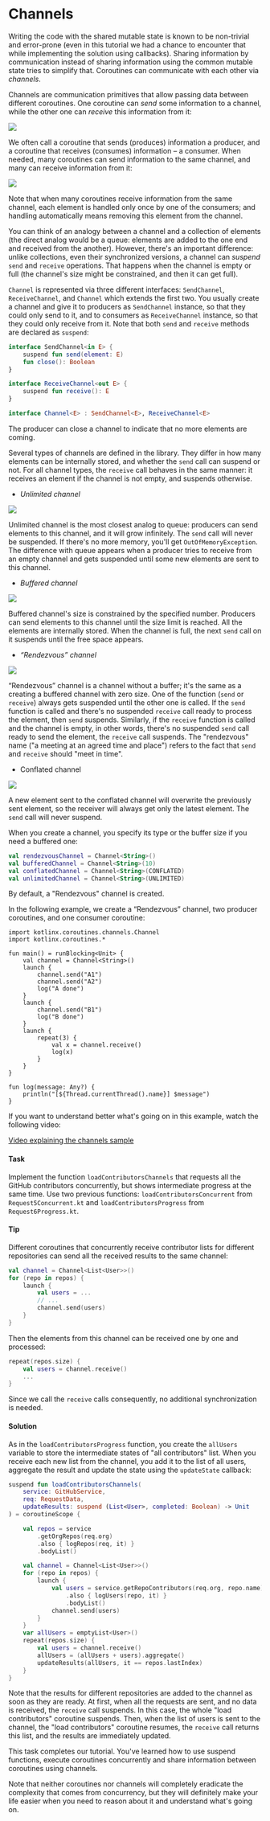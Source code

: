 # Channels

Writing the code with the shared mutable state is known to be non-trivial and error-prone
(even in this tutorial we had a chance to encounter that while implementing the solution using callbacks).
Sharing information by communication instead of sharing information using the common mutable state tries to simplify that.
Coroutines can communicate with each other via _channels_.

Channels are communication primitives that allow passing data between different coroutines.
One coroutine can _send_ some information to a channel, while the other one can _receive_ this information from it:

![](./assets/8-channels/UsingChannel.png)

We often call a coroutine that sends (produces) information a producer, and a coroutine that receives (consumes)
information – a consumer. 
When needed, many coroutines can send information to the same channel, and many can receive information from it:

![](./assets/8-channels/UsingChannelManyCoroutines.png)

Note that when many coroutines receive information from the same channel, each element is handled only once by one
of the consumers; and handling automatically means removing this element from the channel.

You can think of an analogy between a channel and a collection of elements 
(the direct analog would be a queue: elements are added to the one end and received from the another).
However, there's an important difference:
unlike collections, even their synchronized versions, a channel can _suspend_ `send` and `receive` operations.
That happens when the channel is empty or full (the channel's size might be constrained, and then it can get full).

`Channel` is represented via three different interfaces: `SendChannel`, `ReceiveChannel`,
and `Channel` which extends the first two.
You usually create a channel and give it to producers as `SendChannel` instance, so that they could only send to it,
and to consumers as `ReceiveChannel` instance, so that they could only receive from it.
Note that both `send` and `receive` methods are declared as `suspend`:

```kotlin
interface SendChannel<in E> {
    suspend fun send(element: E)
    fun close(): Boolean
}

interface ReceiveChannel<out E> {
    suspend fun receive(): E
}    

interface Channel<E> : SendChannel<E>, ReceiveChannel<E>
```

The producer can close a channel to indicate that no more elements are coming.

Several types of channels are defined in the library.
They differ in how many elements can be internally stored, and whether the `send` call can suspend or not.
For all channel types, the `receive` call behaves in the same manner: it
receives an element if the channel is not empty, and suspends otherwise.

- *Unlimited channel*

![](./assets/8-channels/UnlimitedChannel.png)

Unlimited channel is the most closest analog to queue: producers can send elements to this channel,
and it will grow infinitely.
The `send` call will never be suspended.
If there's no more memory, you'll get `OutOfMemoryException`. 
The difference with queue appears when a producer tries to receive from an empty channel
and gets suspended until some new elements are sent to this channel.

- *Buffered channel*

![](./assets/8-channels/BufferedChannel.png)

Buffered channel's size is constrained by the specified number.
Producers can send elements to this channel until the size limit is reached.
All the elements are internally stored.
When the channel is full, the next `send` call on it suspends until the free space appears.

- *“Rendezvous” channel*

![](./assets/8-channels/RendezvousChannel.png)

“Rendezvous” channel is a channel without a buffer; it's the same as a creating a buffered channel with zero size.
One of the function (`send` or `receive`) always gets suspended until the other one is called.
If the `send` function is called and there's no suspended `receive` call ready to process the element,
then `send` suspends.
Similarly, if the `receive` function is called and the channel is empty, in other words,
there's no suspended `send` call ready to send the element, the `receive` call suspends.
The "rendezvous" name ("a meeting at an agreed time and place") refers to the fact that `send` and `receive`
should "meet in time".

- Conflated channel 

![](./assets/8-channels/ConflatedChannel.gif)

A new element sent to the conflated channel will overwrite the previously sent element, so the receiver will always
get only the latest element.
The `send` call will never suspend.

When you create a channel, you specify its type or the buffer size if you need a buffered one:

```kotlin
val rendezvousChannel = Channel<String>()
val bufferedChannel = Channel<String>(10)
val conflatedChannel = Channel<String>(CONFLATED)
val unlimitedChannel = Channel<String>(UNLIMITED)
``` 

By default, a "Rendezvous" channel is created.

In the following example, we create a “Rendezvous” channel, two producer coroutines, and one consumer coroutine:  

```run-kotlin
import kotlinx.coroutines.channels.Channel
import kotlinx.coroutines.*

fun main() = runBlocking<Unit> {
    val channel = Channel<String>()
    launch {
        channel.send("A1")
        channel.send("A2")
        log("A done")
    }
    launch {
        channel.send("B1")
        log("B done")
    }
    launch {
        repeat(3) {
            val x = channel.receive()
            log(x)
        }
    }
}

fun log(message: Any?) {
    println("[${Thread.currentThread().name}] $message")
}
```

If you want to understand better what's going on in this example, watch the following video:

[Video explaining the channels sample](https://youtu.be/HpWQUoVURWQ)

#### Task

Implement the function `loadContributorsChannels` that requests all the GitHub contributors concurrently,
but shows intermediate progress at the same time.
Use two previous functions:
`loadContributorsConcurrent` from `Request5Concurrent.kt` and `loadContributorsProgress` from `Request6Progress.kt`.

#### Tip

Different coroutines that concurrently receive contributor lists for different repositories can send all the received
results to the same channel:

```kotlin
val channel = Channel<List<User>>()
for (repo in repos) {
    launch {
        val users = ...
        // ...
        channel.send(users)
    }
} 
```

Then the elements from this channel can be received one by one and processed:

```kotlin
repeat(repos.size) {
    val users = channel.receive()
    ...
}
```

Since we call the `receive` calls consequently, no additional synchronization is needed.

#### Solution

As in the `loadContributorsProgress` function, you create the `allUsers` variable to store
the intermediate states of "all contributors" list.
When you receive each new list from the channel,
you add it to the list of all users, aggregate the result and update the state using the `updateState` callback:

```kotlin
suspend fun loadContributorsChannels(
    service: GitHubService,
    req: RequestData,
    updateResults: suspend (List<User>, completed: Boolean) -> Unit
) = coroutineScope {

    val repos = service
        .getOrgRepos(req.org)
        .also { logRepos(req, it) }
        .bodyList()

    val channel = Channel<List<User>>()
    for (repo in repos) {
        launch {
            val users = service.getRepoContributors(req.org, repo.name)
                .also { logUsers(repo, it) }
                .bodyList()
            channel.send(users)
        }
    }
    var allUsers = emptyList<User>()
    repeat(repos.size) {
        val users = channel.receive()
        allUsers = (allUsers + users).aggregate()
        updateResults(allUsers, it == repos.lastIndex)
    }
}
```

Note that the results for different repositories are added to the channel as soon as they are ready.
At first, when all the requests are sent, and no data is received, the `receive` call suspends.
In this case, the whole "load contributors" coroutine suspends.
Then, when the list of users is sent to the channel, the "load contributors" coroutine resumes,
the `receive` call returns this list, and the results are immediately updated. 
 
This task completes our tutorial.
You've learned how to use suspend functions, execute coroutines concurrently and share 
information between coroutines using channels.

Note that neither coroutines nor channels will completely eradicate the complexity that comes from concurrency,
but they will definitely make your life easier when you need to reason about it and understand what's going on.
